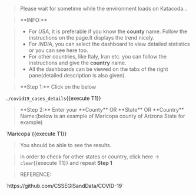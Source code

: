 <blockquote>Please wait for sometime while the environment loads on Katacoda...</blockquote>

<blockquote>**INFO:**</blockquote>

> - For *USA*, it is preferable if you know the **county** name. Follow the instructions on the page.It displays the trend nicely.
> - For *INDIA*, you can select the dashboard to view detailed statistics or you can see here too.
> - For other countries, like Italy, Iran etc. you can follow the instructions and give the **country** name.
> - All the dashboards can be viewed on the tabs of the right pane(detailed description is also given).


<blockquote>**Step 1:** Click on the below</blockquote>

`./covid19_cases_details`{{execute T1}}

<blockquote>**Step 2:** Enter your **County** OR **State** OR **Country** Name:(below is an example of Maricopa county of Arizona State for example)</blockquote>
`Maricopa`{{execute T1}}

>You should be able to see the results. 

>In order to check for other states or country, click here -> `clear`{{execute T1}} and repeat **Step 1**

<blockquote>REFERENCE:</blockquote>
`https://github.com/CSSEGISandData/COVID-19`

